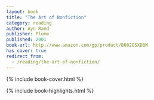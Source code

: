 ```yaml
---
layout: book
title: "The Art of Nonfiction"
category: reading
author: Ayn Rand
publisher: Plume
published: 2001
book-url: http://www.amazon.com/gp/product/B002OSXD8W
has_cover: true
redirect_from:
  - /reading/the-art-of-nonfiction/
---
```

{% include book-cover.html %}

{% include book-highlights.html %}
